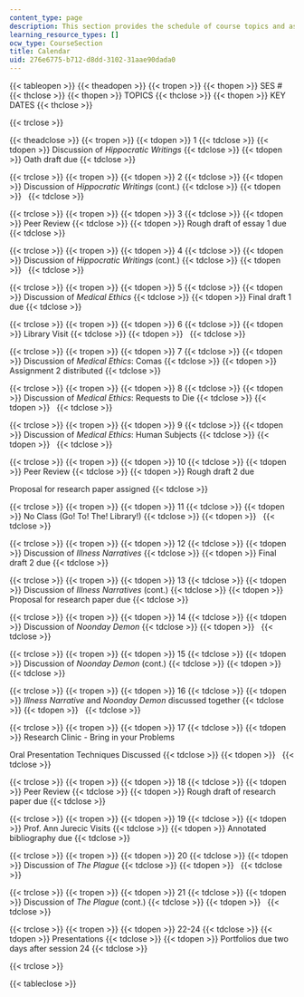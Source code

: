 ```yaml
---
content_type: page
description: This section provides the schedule of course topics and assignments.
learning_resource_types: []
ocw_type: CourseSection
title: Calendar
uid: 276e6775-b712-d8dd-3102-31aae90dada0
---
```


{{< tableopen >}}
{{< theadopen >}}
{{< tropen >}}
{{< thopen >}}
SES #
{{< thclose >}}
{{< thopen >}}
TOPICS
{{< thclose >}}
{{< thopen >}}
KEY DATES
{{< thclose >}}

{{< trclose >}}

{{< theadclose >}}
{{< tropen >}}
{{< tdopen >}}
1
{{< tdclose >}}
{{< tdopen >}}
Discussion of _Hippocratic Writings_
{{< tdclose >}}
{{< tdopen >}}
Oath draft due
{{< tdclose >}}

{{< trclose >}}
{{< tropen >}}
{{< tdopen >}}
2
{{< tdclose >}}
{{< tdopen >}}
Discussion of _Hippocratic Writings_ (cont.)
{{< tdclose >}}
{{< tdopen >}}
 
{{< tdclose >}}

{{< trclose >}}
{{< tropen >}}
{{< tdopen >}}
3
{{< tdclose >}}
{{< tdopen >}}
Peer Review
{{< tdclose >}}
{{< tdopen >}}
Rough draft of essay 1 due
{{< tdclose >}}

{{< trclose >}}
{{< tropen >}}
{{< tdopen >}}
4
{{< tdclose >}}
{{< tdopen >}}
Discussion of _Hippocratic Writings_ (cont.)
{{< tdclose >}}
{{< tdopen >}}
 
{{< tdclose >}}

{{< trclose >}}
{{< tropen >}}
{{< tdopen >}}
5
{{< tdclose >}}
{{< tdopen >}}
Discussion of _Medical Ethics_
{{< tdclose >}}
{{< tdopen >}}
Final draft 1 due
{{< tdclose >}}

{{< trclose >}}
{{< tropen >}}
{{< tdopen >}}
6
{{< tdclose >}}
{{< tdopen >}}
Library Visit
{{< tdclose >}}
{{< tdopen >}}
 
{{< tdclose >}}

{{< trclose >}}
{{< tropen >}}
{{< tdopen >}}
7
{{< tdclose >}}
{{< tdopen >}}
Discussion of _Medical Ethics_: Comas
{{< tdclose >}}
{{< tdopen >}}
Assignment 2 distributed
{{< tdclose >}}

{{< trclose >}}
{{< tropen >}}
{{< tdopen >}}
8
{{< tdclose >}}
{{< tdopen >}}
Discussion of _Medical Ethics_: Requests to Die
{{< tdclose >}}
{{< tdopen >}}
 
{{< tdclose >}}

{{< trclose >}}
{{< tropen >}}
{{< tdopen >}}
9
{{< tdclose >}}
{{< tdopen >}}
Discussion of _Medical Ethics_: Human Subjects
{{< tdclose >}}
{{< tdopen >}}
 
{{< tdclose >}}

{{< trclose >}}
{{< tropen >}}
{{< tdopen >}}
10
{{< tdclose >}}
{{< tdopen >}}
Peer Review
{{< tdclose >}}
{{< tdopen >}}
Rough draft 2 due  
  
Proposal for research paper assigned
{{< tdclose >}}

{{< trclose >}}
{{< tropen >}}
{{< tdopen >}}
11
{{< tdclose >}}
{{< tdopen >}}
No Class (Go! To! The! Library!)
{{< tdclose >}}
{{< tdopen >}}
 
{{< tdclose >}}

{{< trclose >}}
{{< tropen >}}
{{< tdopen >}}
12
{{< tdclose >}}
{{< tdopen >}}
Discussion of _Illness Narratives_
{{< tdclose >}}
{{< tdopen >}}
Final draft 2 due
{{< tdclose >}}

{{< trclose >}}
{{< tropen >}}
{{< tdopen >}}
13
{{< tdclose >}}
{{< tdopen >}}
Discussion of _Illness Narratives_ (cont.)
{{< tdclose >}}
{{< tdopen >}}
Proposal for research paper due
{{< tdclose >}}

{{< trclose >}}
{{< tropen >}}
{{< tdopen >}}
14
{{< tdclose >}}
{{< tdopen >}}
Discussion of _Noonday Demon_
{{< tdclose >}}
{{< tdopen >}}
 
{{< tdclose >}}

{{< trclose >}}
{{< tropen >}}
{{< tdopen >}}
15
{{< tdclose >}}
{{< tdopen >}}
Discussion of _Noonday Demon_ (cont.)
{{< tdclose >}}
{{< tdopen >}}
 
{{< tdclose >}}

{{< trclose >}}
{{< tropen >}}
{{< tdopen >}}
16
{{< tdclose >}}
{{< tdopen >}}
_Illness Narrative_ and _Noonday Demon_ discussed together
{{< tdclose >}}
{{< tdopen >}}
 
{{< tdclose >}}

{{< trclose >}}
{{< tropen >}}
{{< tdopen >}}
17
{{< tdclose >}}
{{< tdopen >}}
Research Clinic - Bring in your Problems  
  
Oral Presentation Techniques Discussed
{{< tdclose >}}
{{< tdopen >}}
 
{{< tdclose >}}

{{< trclose >}}
{{< tropen >}}
{{< tdopen >}}
18
{{< tdclose >}}
{{< tdopen >}}
Peer Review
{{< tdclose >}}
{{< tdopen >}}
Rough draft of research paper due
{{< tdclose >}}

{{< trclose >}}
{{< tropen >}}
{{< tdopen >}}
19
{{< tdclose >}}
{{< tdopen >}}
Prof. Ann Jurecic Visits
{{< tdclose >}}
{{< tdopen >}}
Annotated bibliography due
{{< tdclose >}}

{{< trclose >}}
{{< tropen >}}
{{< tdopen >}}
20
{{< tdclose >}}
{{< tdopen >}}
Discussion of _The Plague_
{{< tdclose >}}
{{< tdopen >}}
 
{{< tdclose >}}

{{< trclose >}}
{{< tropen >}}
{{< tdopen >}}
21
{{< tdclose >}}
{{< tdopen >}}
Discussion of _The Plague_ (cont.)
{{< tdclose >}}
{{< tdopen >}}
 
{{< tdclose >}}

{{< trclose >}}
{{< tropen >}}
{{< tdopen >}}
22-24
{{< tdclose >}}
{{< tdopen >}}
Presentations
{{< tdclose >}}
{{< tdopen >}}
Portfolios due two days after session 24
{{< tdclose >}}

{{< trclose >}}

{{< tableclose >}}